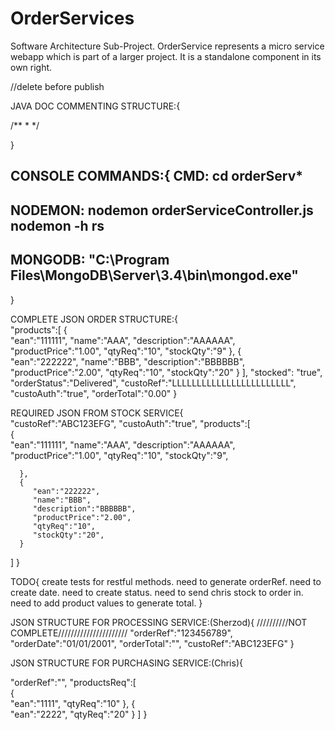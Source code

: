 # OrderServices
Software Architecture Sub-Project. OrderService represents a micro service webapp which is part of a larger project. It is a standalone component in its own right.

//delete before publish

JAVA DOC COMMENTING STRUCTURE:{

/**
 *
 */
 
}


CONSOLE COMMANDS:{
CMD:
cd orderServ*
----------------------------------
NODEMON:
nodemon orderServiceController.js
nodemon -h
rs
----------------------------------
MONGODB:
"C:\Program Files\MongoDB\Server\3.4\bin\mongod.exe"
----------------------------------
}


COMPLETE JSON ORDER STRUCTURE:{  
	"products":[
      {  
         "ean":"111111",
         "name":"AAA",
         "description":"AAAAAA",
         "productPrice":"1.00",
         "qtyReq":"10",
         "stockQty":"9"
      },
      {  
         "ean":"222222",
         "name":"BBB",
         "description":"BBBBBB",
         "productPrice":"2.00",
         "qtyReq":"10",
         "stockQty":"20"
      }
   ],
   "stocked": "true",
   "orderStatus":"Delivered",
   "custoRef":"LLLLLLLLLLLLLLLLLLLLLLLL",
   "custoAuth":"true",
   "orderTotal":"0.00"
}


REQUIRED JSON FROM STOCK SERVICE{  
   "custoRef":"ABC123EFG",
   "custoAuth":"true",
   "products":[  
      {  
         "ean":"111111",
         "name":"AAA",
         "description":"AAAAAA",
         "productPrice":"1.00",
         "qtyReq":"10",
         "stockQty":"9",
         
      },
      {  
         "ean":"222222",
         "name":"BBB",
         "description":"BBBBBB",
         "productPrice":"2.00",
         "qtyReq":"10",
         "stockQty":"20",
      }
   ]
}


TODO{
create tests for restful methods.
need to generate orderRef.
need to create date.
need to create status.
need to send chris stock to order in.
need to add product values to generate total.
}


JSON STRUCTURE FOR PROCESSING SERVICE:(Sherzod){
//////////NOT COMPLETE//////////////////////
	"orderRef":"123456789",
	"orderDate":"01/01/2001",
	"orderTotal":"",
	"custoRef":"ABC123EFG"
	}


JSON STRUCTURE FOR PURCHASING SERVICE:(Chris){  
   
   "orderRef":"",
   "productsReq":[  
      {  
         "ean":"1111",
         "qtyReq":"10"
      },
      {  
         "ean":"2222",
         "qtyReq":"20"
      }
   ]
}




